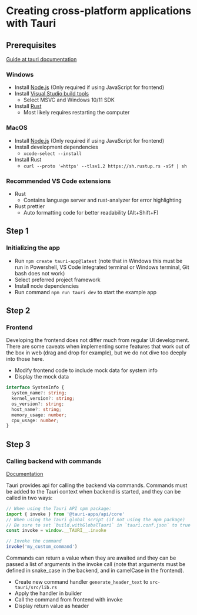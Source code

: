 # Creating cross-platform applications with Tauri

## Prerequisites

[Guide at tauri documentation](https://v2.tauri.app/start/prerequisites/)

### Windows

- Install [Node.js](https://nodejs.org/en) (Only required if using JavaScript for frontend)
- Install [Visual Studio build tools](https://visualstudio.microsoft.com/visual-cpp-build-tools/)
  - Select MSVC and Windows 10/11 SDK
- Install [Rust](https://www.rust-lang.org/tools/install)
  - Most likely requires restarting the computer

### MacOS

- Install [Node.js](https://nodejs.org/en) (Only required if using JavaScript for frontend)
- Install development dependencies
  - ```xcode-select --install```
- Install Rust
  - ```curl --proto '=https' --tlsv1.2 https://sh.rustup.rs -sSf | sh```

### Recommended VS Code extensions

- Rust
  - Contains language server and rust-analyzer for error highlighting
- Rust prettier
  - Auto formatting code for better readability (Alt+Shift+F)

## Step 1

### Initializing the app

- Run ```npm create tauri-app@latest``` (note that in Windows this must be run in Powershell, VS Code integrated terminal or Windows terminal, Git bash does not work)
- Select preferred project framework
- Install node dependencies
- Run command ```npm run tauri dev``` to start the example app

## Step 2

### Frontend

Developing the frontend does not differ much from regular UI development. There are some caveats when implementing some features that work out of the box in web (drag and drop for example), but we do not dive too deeply into those here.

- Modify frontend code to include mock data for system info
- Display the mock data

```ts
interface SystemInfo {
  system_name?: string;
  kernel_version?: string;
  os_version?: string;
  host_name?: string;
  memory_usage: number;
  cpu_usage: number;
}
```

## Step 3

### Calling backend with commands

[Documentation](https://tauri.app/v1/guides/features/command/)

Tauri provides api for calling the backend via commands. Commands must be added to the Tauri context when backend is started, and they can be called in two ways:

```js
// When using the Tauri API npm package:
import { invoke } from '@tauri-apps/api/core'
// When using the Tauri global script (if not using the npm package)
// Be sure to set `build.withGlobalTauri` in `tauri.conf.json` to true
const invoke = window.__TAURI__.invoke

// Invoke the command
invoke('my_custom_command')
```

Commands can return a value when they are awaited and they can be passed a list of arguments in the invoke call (note that arguments must be defined in snake_case in the backend, and in camelCase in the frontend).

- Create new command handler `generate_header_text` to `src-tauri/src/lib.rs`
- Apply the handler in builder
- Call the command from frontend with invoke
- Display return value as header